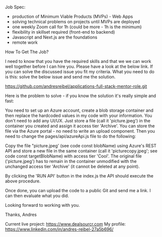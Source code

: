 Job Spec:

- production of Minimum Viable Products (MVPs) - Web Apps
- solving technical problems on projects until MVPs are deployed
- one weekly Zoom call for 1h (could be more - 1h is the minimum)
- flexibility in skillset required (front-end to backend)
- Javascript and Next.js are the foundations
- remote work

How To Get The Job?

I need to know that you have the required skills and that we we can work well together before I can hire you. Please have a look at the below link. If you can solve the discussed issue you fit my criteria. What you need to do is this: solve the below issue and send me the solution. 

https://github.com/andresreibel/applications-full-stack-mentor-role.git

Here is the problem to solve - if you know the solution it's really simple and fast:

You need to set up an Azure account, create a blob storage container and then replace the hardcoded values in my code with your information. You don't need to add any UI/UX. Just store a file (call it 'picture.jpeg') in the container you created and assign it access tier 'Archive'. You can store the file via the Azure portal - no need to write an upload component. Then you need to change the pages/api/azureApi.js file to do the following:

Copy the file "picture.jpeg' (see code const blobName) using Azure's REST API and store a new file in the same container (call it 'picturecopy.jpeg'; see code const targetBlobName) with access tier 'Cool'. The original file ('picture.jpeg') has to remain in the container unmodified with the unchanged access tier 'Archive' (it cannot be deleted at any point).

By clicking the 'RUN API' button in the index.js the API should execute the above procedure.

Once done, you can upload the code to a public Git and send me a link. I can then evaluate what you did. 

Looking forward to working with you.

Thanks,
Andres

Current live project: https://www.dealsourcr.com
My profile: https://www.linkedin.com/in/andres-reibel-27a5b696/
